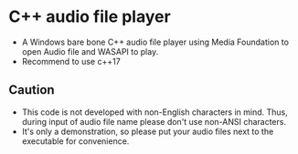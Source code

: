 # C++ audio file player
* A Windows bare bone C++ audio file player using Media Foundation to open Audio file and WASAPI to play.
* Recommend to use c++17
## Caution
* This code is not developed with non-English characters in mind. Thus, during input of audio file name please don't use non-ANSI characters.
* It's only a demonstration, so please put your audio files next to the executable for convenience.
